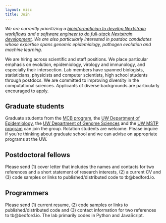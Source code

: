 ```yaml
---
layout: misc
title: Join
---
```


*We are currently prioritizing a [bioinformatician to develop Nextstrain workflows](https://bedford.io/blog/2023-nextstrain-hiring/#bioinformatics-analyst-iiiii) and a [software engineer to do full-stack Nextstrain development](https://bedford.io/blog/2023-nextstrain-hiring/#software-engineer-ii). We are also particularly interested in postdoc candidates whose expertise spans genomic epidemiology, pathogen evolution and machine learning.*

We are hiring across scientific and staff positions.  We place particular emphasis on evolution, epidemiology, virology and immunology, and especially their intersection. Lab members have spanned biologists, statisticians, physicists and computer scientists, high school students through postdocs. We are committed to improving diversity in the computational sciences. Applicants of diverse backgrounds are particularly encouraged to apply.

## Graduate students

Graduate students from the [MCB program](https://depts.washington.edu/mcb/), the [UW Department of Epidemiology](https://sph.washington.edu/program/phd-epidemiology), the [UW Department of Genome Sciences](https://www.gs.washington.edu/academics/gradprogram/index.htm) and the [UW MSTP program](https://mstp.washington.edu/) can join the group.  Rotation students are welcome. Please inquire if you're thinking about graduate school and we can advise on appropriate programs at the UW.

## Postdoctoral fellows

Please send (1) cover letter that includes the names and contacts for two references and a short statement of research interests, (2) a current CV and (3) code samples or links to published/distributed code to tb<span style="display:none">obfuscate</span>@bedford.io.

## Programmers

Please send (1) current resume, (2) code samples or links to published/distributed code and (3) contact information for two references to tb<span style="display:none">obfuscate</span>@bedford.io. The lab primarily codes in Python and JavaScript.
